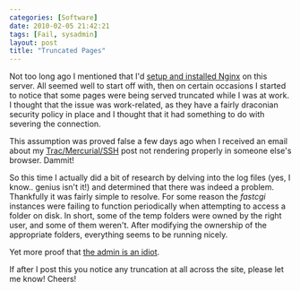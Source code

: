 ```yaml
---
categories: [Software]
date: 2010-02-05 21:42:21
tags: [Fail, sysadmin]
layout: post
title: "Truncated Pages"
---
```

Not too long ago I mentioned that I'd <a href="/posts/now-running-nginx/" title="Now Running Nginx">setup and installed Nginx</a> on this server. All seemed well to start off with, then on certain occasions I started to notice that some pages were being served truncated while I was at work. I thought that the issue was work-related, as they have a fairly draconian security policy in place and I thought that it had something to do with severing the connection.

This assumption was proved false a few days ago when I received an email about my <a href="/posts/setting-up-trac-mercurial-and-ssh-on-windows/">Trac/Mercurial/SSH</a> post not rendering properly in someone else's browser. Dammit!

So this time I actually did a bit of research by delving into the log files (yes, I know.. genius isn't it!) and determined that there was indeed a problem. Thankfully it was fairly simple to resolve. For some reason the <em>fastcgi</em> instances were failing to function periodically when attempting to access a folder on disk. In short, some of the temp folders were owned by the right user, and some of them weren't. After modifying the ownership of the appropriate folders, everything seems to be running nicely.

Yet more proof that <a href="/posts/the-admin-is-an-idiot/" title="The Admin is an Idiot">the admin is an idiot</a>.

If after I post this you notice any truncation at all across the site, please let me know! Cheers!
